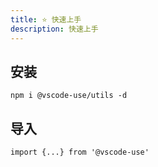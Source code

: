 ```yaml
---
title: ⭐ 快速上手
description: 快速上手
---
```


## 安装
```
npm i @vscode-use/utils -d
```

## 导入
```
import {...} from '@vscode-use'
```
